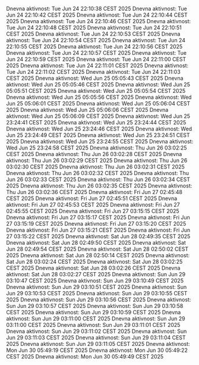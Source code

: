 Dnevna aktivnost: Tue Jun 24 22:10:38 CEST 2025
Dnevna aktivnost: Tue Jun 24 22:10:42 CEST 2025
Dnevna aktivnost: Tue Jun 24 22:10:44 CEST 2025
Dnevna aktivnost: Tue Jun 24 22:10:46 CEST 2025
Dnevna aktivnost: Tue Jun 24 22:10:48 CEST 2025
Dnevna aktivnost: Tue Jun 24 22:10:51 CEST 2025
Dnevna aktivnost: Tue Jun 24 22:10:53 CEST 2025
Dnevna aktivnost: Tue Jun 24 22:10:54 CEST 2025
Dnevna aktivnost: Tue Jun 24 22:10:55 CEST 2025
Dnevna aktivnost: Tue Jun 24 22:10:56 CEST 2025
Dnevna aktivnost: Tue Jun 24 22:10:57 CEST 2025
Dnevna aktivnost: Tue Jun 24 22:10:59 CEST 2025
Dnevna aktivnost: Tue Jun 24 22:11:00 CEST 2025
Dnevna aktivnost: Tue Jun 24 22:11:01 CEST 2025
Dnevna aktivnost: Tue Jun 24 22:11:02 CEST 2025
Dnevna aktivnost: Tue Jun 24 22:11:03 CEST 2025
Dnevna aktivnost: Wed Jun 25 05:05:43 CEST 2025
Dnevna aktivnost: Wed Jun 25 05:05:46 CEST 2025
Dnevna aktivnost: Wed Jun 25 05:05:51 CEST 2025
Dnevna aktivnost: Wed Jun 25 05:05:54 CEST 2025
Dnevna aktivnost: Wed Jun 25 05:05:56 CEST 2025
Dnevna aktivnost: Wed Jun 25 05:06:01 CEST 2025
Dnevna aktivnost: Wed Jun 25 05:06:04 CEST 2025
Dnevna aktivnost: Wed Jun 25 05:06:06 CEST 2025
Dnevna aktivnost: Wed Jun 25 05:06:09 CEST 2025
Dnevna aktivnost: Wed Jun 25 23:24:41 CEST 2025
Dnevna aktivnost: Wed Jun 25 23:24:44 CEST 2025
Dnevna aktivnost: Wed Jun 25 23:24:46 CEST 2025
Dnevna aktivnost: Wed Jun 25 23:24:49 CEST 2025
Dnevna aktivnost: Wed Jun 25 23:24:51 CEST 2025
Dnevna aktivnost: Wed Jun 25 23:24:55 CEST 2025
Dnevna aktivnost: Wed Jun 25 23:24:58 CEST 2025
Dnevna aktivnost: Thu Jun 26 03:02:25 CEST 2025
Dnevna aktivnost: Thu Jun 26 03:02:28 CEST 2025
Dnevna aktivnost: Thu Jun 26 03:02:29 CEST 2025
Dnevna aktivnost: Thu Jun 26 03:02:30 CEST 2025
Dnevna aktivnost: Thu Jun 26 03:02:31 CEST 2025
Dnevna aktivnost: Thu Jun 26 03:02:32 CEST 2025
Dnevna aktivnost: Thu Jun 26 03:02:33 CEST 2025
Dnevna aktivnost: Thu Jun 26 03:02:34 CEST 2025
Dnevna aktivnost: Thu Jun 26 03:02:35 CEST 2025
Dnevna aktivnost: Thu Jun 26 03:02:36 CEST 2025
Dnevna aktivnost: Fri Jun 27 02:45:48 CEST 2025
Dnevna aktivnost: Fri Jun 27 02:45:51 CEST 2025
Dnevna aktivnost: Fri Jun 27 02:45:53 CEST 2025
Dnevna aktivnost: Fri Jun 27 02:45:55 CEST 2025
Dnevna aktivnost: Fri Jun 27 03:15:15 CEST 2025
Dnevna aktivnost: Fri Jun 27 03:15:17 CEST 2025
Dnevna aktivnost: Fri Jun 27 03:15:19 CEST 2025
Dnevna aktivnost: Fri Jun 27 03:15:20 CEST 2025
Dnevna aktivnost: Fri Jun 27 03:15:21 CEST 2025
Dnevna aktivnost: Fri Jun 27 03:15:22 CEST 2025
Dnevna aktivnost: Sat Jun 28 02:49:35 CEST 2025
Dnevna aktivnost: Sat Jun 28 02:49:50 CEST 2025
Dnevna aktivnost: Sat Jun 28 02:49:54 CEST 2025
Dnevna aktivnost: Sat Jun 28 02:50:02 CEST 2025
Dnevna aktivnost: Sat Jun 28 02:50:14 CEST 2025
Dnevna aktivnost: Sat Jun 28 03:02:24 CEST 2025
Dnevna aktivnost: Sat Jun 28 03:02:25 CEST 2025
Dnevna aktivnost: Sat Jun 28 03:02:26 CEST 2025
Dnevna aktivnost: Sat Jun 28 03:02:27 CEST 2025
Dnevna aktivnost: Sun Jun 29 03:10:47 CEST 2025
Dnevna aktivnost: Sun Jun 29 03:10:49 CEST 2025
Dnevna aktivnost: Sun Jun 29 03:10:51 CEST 2025
Dnevna aktivnost: Sun Jun 29 03:10:53 CEST 2025
Dnevna aktivnost: Sun Jun 29 03:10:55 CEST 2025
Dnevna aktivnost: Sun Jun 29 03:10:56 CEST 2025
Dnevna aktivnost: Sun Jun 29 03:10:57 CEST 2025
Dnevna aktivnost: Sun Jun 29 03:10:58 CEST 2025
Dnevna aktivnost: Sun Jun 29 03:10:59 CEST 2025
Dnevna aktivnost: Sun Jun 29 03:11:00 CEST 2025
Dnevna aktivnost: Sun Jun 29 03:11:00 CEST 2025
Dnevna aktivnost: Sun Jun 29 03:11:01 CEST 2025
Dnevna aktivnost: Sun Jun 29 03:11:02 CEST 2025
Dnevna aktivnost: Sun Jun 29 03:11:03 CEST 2025
Dnevna aktivnost: Sun Jun 29 03:11:04 CEST 2025
Dnevna aktivnost: Sun Jun 29 03:11:05 CEST 2025
Dnevna aktivnost: Mon Jun 30 05:49:19 CEST 2025
Dnevna aktivnost: Mon Jun 30 05:49:22 CEST 2025
Dnevna aktivnost: Mon Jun 30 05:49:49 CEST 2025
